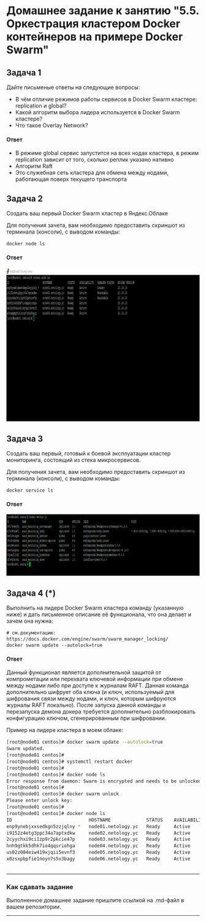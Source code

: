 # Домашнее задание к занятию "5.5. Оркестрация кластером Docker контейнеров на примере Docker Swarm"

## Задача 1

Дайте письменые ответы на следующие вопросы:

- В чём отличие режимов работы сервисов в Docker Swarm кластере: replication и global?
- Какой алгоритм выбора лидера используется в Docker Swarm кластере?
- Что такое Overlay Network?

#### Ответ
- В режиме global сервис запустится на всех нодах кластера, в режим replication зависит от того, сколько реплик указано нативно
- Алгоритм Raft
- Это служебная сеть кластера для обмена между нодами, работающая поверх текущего транспорта


## Задача 2

Создать ваш первый Docker Swarm кластер в Яндекс.Облаке

Для получения зачета, вам необходимо предоставить скриншот из терминала (консоли), с выводом команды:
```
docker node ls
```
#### Ответ

<p align="center">
  <img width="1200" height="400" src="./assets/node_ls.png">
</p>


## Задача 3

Создать ваш первый, готовый к боевой эксплуатации кластер мониторинга, состоящий из стека микросервисов.

Для получения зачета, вам необходимо предоставить скриншот из терминала (консоли), с выводом команды:
```
docker service ls
```
#### Ответ

<p align="center">
  <img width="1200" height="160" src="./assets/service_ls.png">
</p>

## Задача 4 (*)

Выполнить на лидере Docker Swarm кластера команду (указанную ниже) и дать письменное описание её функционала, что она делает и зачем она нужна:
```
# см.документацию: https://docs.docker.com/engine/swarm/swarm_manager_locking/
docker swarm update --autolock=true
```

#### Ответ
Данный функционал является дополнительной защитой от компрометации или перехвата ключевой информации при обмене между нодами либо при доступе к журналам RAFT. Данная команда дополнительно шифрует оба ключа (и ключ, используемый для шифрования связи между нодами, и ключ, которым шифруются журналы RAFT локально).
После запуска данной команды и перезапуска демона докера требуется дополнительно разблокировать конфигурацию ключом, сгенерированным при шифровании.

Пример на лидере кластера в моем облаке:
````bash
[root@node01 centos]# docker swarm update --autolock=true
Swarm updated.
[root@node01 centos]#
[root@node01 centos]# systemctl restart docker
[root@node01 centos]#
[root@node01 centos]# docker node ls
Error response from daemon: Swarm is encrypted and needs to be unlocked before it can be used. Please use "docker swarm unlock" to unlock it.
[root@node01 centos]#
[root@node01 centos]# docker swarm unlock
Please enter unlock key:
[root@node01 centos]#
[root@node01 centos]# docker node ls
ID                            HOSTNAME             STATUS    AVAILABILITY   MANAGER STATUS   ENGINE VERSION
enp9ynebjxxsedkgn5zzjqlny *   node01.netology.yc   Ready     Active         Reachable        20.10.18
i9152z4etg3ppc34a7aptxdkw     node02.netology.yc   Ready     Active         Reachable        20.10.18
2cyychxi9ci1zp9r2pkcie47p     node03.netology.yc   Ready     Active         Leader           20.10.18
hnh9gtkk5dhk7io4qqsriohga     node04.netology.yc   Ready     Active                          20.10.18
us02z004eiw419xjqii5evnf3     node05.netology.yc   Ready     Active                          20.10.18
x0zsxpbpfie1noyn7s5x3bagy     node06.netology.yc   Ready     Active                          20.10.18



````



---

### Как cдавать задание

Выполненное домашнее задание пришлите ссылкой на .md-файл в вашем репозитории.

---
